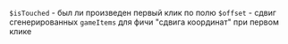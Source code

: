 `$isTouched` - был ли произведен первый клик по полю
`$offset` - сдвиг сгенерированных `gameItems` для фичи "сдвига координат" при первом клике
